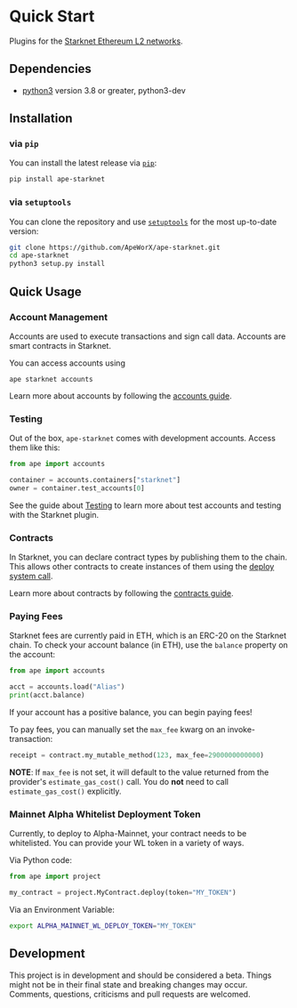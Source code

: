 # Quick Start

Plugins for the [Starknet Ethereum L2 networks](https://starkware.co/starknet/).

## Dependencies

- [python3](https://www.python.org/downloads) version 3.8 or greater, python3-dev

## Installation

### via `pip`

You can install the latest release via [`pip`](https://pypi.org/project/pip/):

```bash
pip install ape-starknet
```

### via `setuptools`

You can clone the repository and use [`setuptools`](https://github.com/pypa/setuptools) for the most up-to-date version:

```bash
git clone https://github.com/ApeWorX/ape-starknet.git
cd ape-starknet
python3 setup.py install
```

## Quick Usage

### Account Management

Accounts are used to execute transactions and sign call data.
Accounts are smart contracts in Starknet.

You can access accounts using

```
ape starknet accounts
```

Learn more about accounts by following the [accounts guide](https://docs.apeworx.io/ape-starknet/stable/userguides/accounts.html).

### Testing

Out of the box, `ape-starknet` comes with development accounts.
Access them like this:

```python
from ape import accounts

container = accounts.containers["starknet"]
owner = container.test_accounts[0]
```

See the guide about [Testing](https://docs.apeworx.io/ape-starknet/stable/userguides/testing.html) to learn more about test accounts and testing with the Starknet plugin.

### Contracts

In Starknet, you can declare contract types by publishing them to the chain.
This allows other contracts to create instances of them using the [deploy system call](https://www.cairo-lang.org/docs/hello_starknet/deploying_from_contracts.html).

Learn more about contracts by following the [contracts guide](https://docs.apeworx.io/ape/stable/userguides/contracts.html).

### Paying Fees

Starknet fees are currently paid in ETH, which is an ERC-20 on the Starknet chain.
To check your account balance (in ETH), use the `balance` property on the account:

```python
from ape import accounts

acct = accounts.load("Alias")
print(acct.balance)
```

If your account has a positive balance, you can begin paying fees!

To pay fees, you can manually set the `max_fee` kwarg on an invoke-transaction:

```python
receipt = contract.my_mutable_method(123, max_fee=2900000000000)
```

**NOTE**: If `max_fee` is not set, it will default to the value returned from the provider's `estimate_gas_cost()` call.
You do **not** need to call `estimate_gas_cost()` explicitly.

### Mainnet Alpha Whitelist Deployment Token

Currently, to deploy to Alpha-Mainnet, your contract needs to be whitelisted.
You can provide your WL token in a variety of ways.

Via Python code:

```python
from ape import project

my_contract = project.MyContract.deploy(token="MY_TOKEN")
```

Via an Environment Variable:

```bash
export ALPHA_MAINNET_WL_DEPLOY_TOKEN="MY_TOKEN"
```

## Development

This project is in development and should be considered a beta.
Things might not be in their final state and breaking changes may occur.
Comments, questions, criticisms and pull requests are welcomed.
